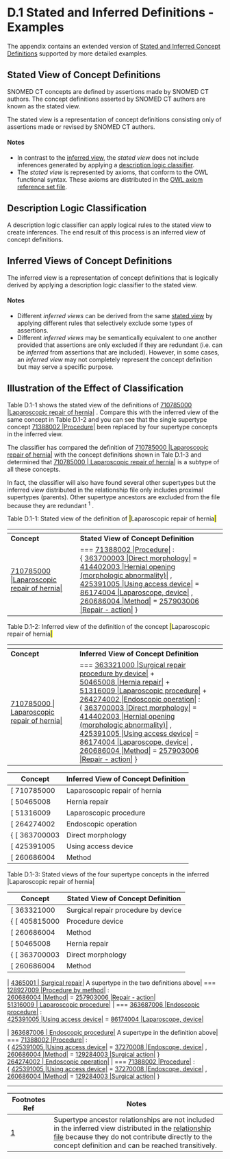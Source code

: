 # D.1 Stated and Inferred Definitions - Examples

The appendix contains an extended version of [Stated and Inferred Concept Definitions](<../../2 snomed-ct-logical-model/2.3 concept-definitions/2.3.1-stated-and-inferred-concept-definitions.md>) supported by more detailed examples.

## Stated View of Concept Definitions

SNOMED CT concepts are defined by assertions made by SNOMED CT authors. The concept definitions asserted by SNOMED CT authors are known as the stated view.

The stated view is a representation of concept definitions consisting only of assertions made or revised by SNOMED CT authors.

#### Notes

* In contrast to the [inferred view](https://confluence.ihtsdotools.org/display/DOCGLOSS/inferred+view), the _stated view_ does not include inferences generated by applying a [description logic classifier](https://confluence.ihtsdotools.org/display/DOCGLOSS/description+logic+classifier).
* The _stated view_ is represented by axioms, that conform to the OWL functional syntax. These axioms are distributed in the [OWL axiom reference set file](../appendix-b.-specification-reference-information/o/owl-expression-reference-set-file.md).

## Description Logic Classification

A description logic classifier can apply logical rules to the stated view to create inferences. The end result of this process is an inferred view of concept definitions.

## Inferred Views of Concept Definitions

The inferred view is a representation of concept definitions that is logically derived by applying a description logic classifier to the stated view.

#### Notes

* Different _inferred views_ can be derived from the same [stated view](https://confluence.ihtsdotools.org/display/DOCGLOSS/stated+view) by applying different rules that selectively exclude some types of assertions.
* Different _inferred views_ may be semantically equivalent to one another provided that assertions are only excluded if they are redundant (i.e. can be _inferred_ from assertions that are included). However, in some cases, an _inferred view_ may not completely represent the concept definition but may serve a specific purpose.

## Illustration of the Effect of Classification

Table D.1-1 shows the stated view of the definitions of [710785000 |Laparoscopic repair of hernia|](http://snomed.info/id/710785000) . Compare this with the inferred view of the same concept in Table D.1-2 and you can see that the single supertype concept [71388002 |Procedure|](http://snomed.info/id/71388002) been replaced by four supertype concepts in the inferred view.

The classifier has compared the definition of [710785000 |Laparoscopic repair of hernia|](http://snomed.info/id/710785000) with the concept definitions shown in Tale D.1-3 and determined that [710785000 | Laparoscopic repair of hernia|](http://snomed.info/id/710785000) is a subtype of all these concepts.

In fact, the classifier will also have found several other supertypes but the inferred view distributed in the relationship file only includes proximal supertypes (parents). Other supertype ancestors are excluded from the file because they are redundant <sup>1</sup> .

Table D.1-1: Stated view of the definition of <mark style="color:blue;">|</mark>Laparoscopic repair of hernia<mark style="color:blue;">|</mark>

<table data-header-hidden data-full-width="true"><thead><tr><th width="230.28204345703125"></th><th width="800"></th></tr></thead><tbody><tr><td><strong>Concept</strong></td><td><strong>Stated View of Concept Definition</strong></td></tr><tr><td><a href="http://snomed.info/id/710785000">710785000 |Laparoscopic repair of hernia|</a></td><td>===  <a href="http://snomed.info/id/71388002">71388002 |Procedure|</a>  :<br>         {  <a href="http://snomed.info/id/363700003">363700003 |Direct morphology|</a>  =  <a href="http://snomed.info/id/414402003">414402003 |Hernial opening (morphologic abnormality)|</a> , <br>               <a href="http://snomed.info/id/425391005">425391005 |Using access device|</a>  =  <a href="http://snomed.info/id/86174004">86174004 |Laparoscope, device|</a> , <br>               <a href="http://snomed.info/id/260686004">260686004 |Method|</a>  =  <a href="http://snomed.info/id/257903006">257903006 |Repair - action|</a>  }</td></tr></tbody></table>

Table D.1-2: Inferred view of the definition of the concept <mark style="color:blue;">|</mark>Laparoscopic repair of hernia<mark style="color:blue;">|</mark>

<table data-header-hidden data-full-width="true"><thead><tr><th width="236.19354248046875"></th><th width="788.795166015625"></th></tr></thead><tbody><tr><td><strong>Concept</strong></td><td><strong>Inferred View of Concept Definition</strong></td></tr><tr><td><a href="http://snomed.info/id/710785000">710785000 | Laparoscopic repair of hernia|</a></td><td>===  <a href="http://snomed.info/id/363321000">363321000 |Surgical repair procedure by device|</a>  + <br>     <a href="http://snomed.info/id/50465008">50465008 |Hernia repair|</a>  + <br>     <a href="http://snomed.info/id/51316009">51316009 |Laparoscopic procedure|</a>  + <br>     <a href="http://snomed.info/id/264274002">264274002 |Endoscopic operation|</a>  :<br>            {  <a href="http://snomed.info/id/363700003">363700003 |Direct morphology|</a>  =  <a href="http://snomed.info/id/414402003">414402003 |Hernial opening (morphologic abnormality)|</a> , <br>               <a href="http://snomed.info/id/425391005">425391005 |Using access device|</a>  =  <a href="http://snomed.info/id/86174004">86174004 |Laparoscope, device|</a> , <br>               <a href="http://snomed.info/id/260686004">260686004 |Method|</a>  =  <a href="http://snomed.info/id/257903006">257903006 |Repair - action|</a>  }</td></tr></tbody></table>

| **Concept**    | **Inferred View of Concept Definition** |
| -------------- | --------------------------------------- |
| \[ 710785000   | Laparoscopic repair of hernia           |
| \[ 50465008    | Hernia repair                           |
| \[ 51316009    | Laparoscopic procedure                  |
| \[ 264274002   | Endoscopic operation                    |
| { \[ 363700003 | Direct morphology                       |
| \[ 425391005   | Using access device                     |
| \[ 260686004   | Method                                  |

Table D.1-3: Stated views of the four supertype concepts in the inferred |Laparoscopic repair of hernia|

| **Concept**    | **Stated View of Concept Definition** |
| -------------- | ------------------------------------- |
| \[ 363321000   | Surgical repair procedure by device   |
| { \[ 405815000 | Procedure device                      |
| \[ 260686004   | Method                                |
| \[ 50465008    | Hernia repair                         |
| { \[ 363700003 | Direct morphology                     |
| \[ 260686004   | Method                                |

\| [4365001 | Surgical repair|](http://snomed.info/id/4365001) A supertype in the two definitions above| === [128927009 |Procedure by method|](http://snomed.info/id/128927009) :\
[260686004 |Method|](http://snomed.info/id/260686004) = [257903006 |Repair - action|](http://snomed.info/id/257903006)\
[51316009 | Laparoscopic procedure|](http://snomed.info/id/51316009) | === [363687006 |Endoscopic procedure|](http://snomed.info/id/363687006) :\
[425391005 |Using access device|](http://snomed.info/id/425391005) = [86174004 |Laparoscope, device|](http://snomed.info/id/86174004)

\| [363687006 | Endoscopic procedure|](http://snomed.info/id/363687006) A supertype in the definition above| === [71388002 |Procedure|](http://snomed.info/id/71388002) :\
{ [425391005 |Using access device|](http://snomed.info/id/425391005) = [37270008 |Endoscope, device|](http://snomed.info/id/37270008) ,\
[260686004 |Method|](http://snomed.info/id/260686004) = [129284003 |Surgical action|](http://snomed.info/id/129284003) }\
[264274002 | Endoscopic operation|](http://snomed.info/id/264274002) | === [71388002 |Procedure|](http://snomed.info/id/71388002) :\
{ [425391005 |Using access device|](http://snomed.info/id/425391005) = [37270008 |Endoscope, device|](http://snomed.info/id/37270008) ,\
[260686004 |Method|](http://snomed.info/id/260686004) = [129284003 |Surgical action|](http://snomed.info/id/129284003) }

***

| Footnotes Ref                                                                                                              | Notes                                                                                                                                                                                                                                                                                    |
| -------------------------------------------------------------------------------------------------------------------------- | ---------------------------------------------------------------------------------------------------------------------------------------------------------------------------------------------------------------------------------------------------------------------------------------- |
| [1](https://confluence.ihtsdotools.org/display/DOCRELFMT/D.1+Stated+and+Inferred+Definitions+-+Examples#FootnoteMarker1-0) | Supertype ancestor relationships are not included in the inferred view distributed in the [relationship file](https://confluence.ihtsdotools.org/display/DOCRELFMT/relationship+file) because they do not contribute directly to the concept definition and can be reached transitively. |
